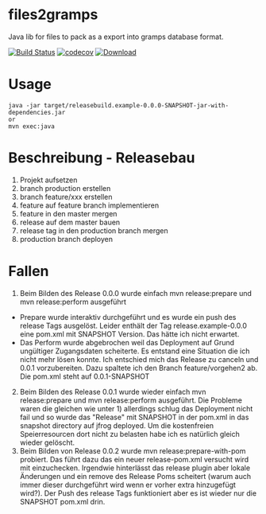 # files2gramps
Java lib for files to pack as a export into gramps database format.

[![Build Status](https://travis-ci.org/FunThomas424242/releasebuild.example.svg?branch=master)](https://travis-ci.org/FunThomas424242/releasebuild.example)
[![codecov](https://codecov.io/gh/FunThomas424242/releasebuild.example/branch/master/graph/badge.svg)](https://codecov.io/gh/FunThomas424242/releasebuild.example)
[![Download](https://api.bintray.com/packages/funthomas424242/funthomas424242-maven-plugins/releasebuild.example/images/download.svg) ](https://bintray.com/funthomas424242/funthomas424242-maven-plugins/releasebuild.example/_latestVersion)


# Usage
```
java -jar target/releasebuild.example-0.0.0-SNAPSHOT-jar-with-dependencies.jar
or
mvn exec:java
```
# Beschreibung - Releasebau
1. Projekt aufsetzen
2. branch production erstellen
3. branch feature/xxx erstellen
4. feature auf feature branch implementieren
5. feature in den master mergen
6. release auf dem master bauen
7. release tag in den production branch mergen
8. production branch deployen

# Fallen
1. Beim Bilden des Release 0.0.0 wurde einfach mvn release:prepare und mvn release:perform ausgeführt
* Prepare wurde interaktiv durchgeführt und es wurde ein push des release Tags ausgelöst. Leider enthält 
der Tag release.example-0.0.0 eine pom.xml mit SNAPSHOT Version. Das hätte ich nicht erwartet.
* Das Perform wurde abgebrochen weil das Deployment auf Grund ungültiger Zugangsdaten scheiterte. Es
entstand eine Situation die ich nicht mehr lösen konnte. Ich entschied mich das Release zu canceln und 0.0.1 vorzubereiten.
Dazu spaltete ich den Branch feature/vorgehen2 ab. Die pom.xml steht auf 0.0.1-SNAPSHOT
2. Beim Bilden des Release 0.0.1 wurde wieder einfach mvn release:prepare und mvn release:perform ausgeführt.
 Die Probleme waren die gleichen wie unter 1) allerdings schlug das Deployment nicht fail und so wurde das "Release" mit SNAPSHOT in der
 pom.xml in das snapshot directory auf jfrog deployed. Um die kostenfreien Speierresourcen dort nicht zu belasten habe ich es natürlich 
 gleich wieder gelöscht. 
3. Beim Bilden von Release 0.0.2 wurde mvn release:prepare-with-pom probiert.
 Das führt dazu das ein neuer release-pom.xml versucht wird mit einzuchecken. Irgendwie hinterlässt das release plugin aber lokale Änderungen
 und ein remove des Release Poms scheitert (warum auch immer dieser durchgeführt wird wenn er vorher extra hinzugefügt wird?). Der Push des 
 release Tags funktioniert aber es ist wieder nur die SNAPSHOT pom.xml drin.
